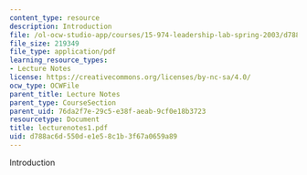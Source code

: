 ```yaml
---
content_type: resource
description: Introduction
file: /ol-ocw-studio-app/courses/15-974-leadership-lab-spring-2003/d788ac6d550de1e58c1b3f67a0659a89_lecturenotes1.pdf
file_size: 219349
file_type: application/pdf
learning_resource_types:
- Lecture Notes
license: https://creativecommons.org/licenses/by-nc-sa/4.0/
ocw_type: OCWFile
parent_title: Lecture Notes
parent_type: CourseSection
parent_uid: 76da2f7e-29c5-e38f-aeab-9cf0e18b3723
resourcetype: Document
title: lecturenotes1.pdf
uid: d788ac6d-550d-e1e5-8c1b-3f67a0659a89
---
```

Introduction